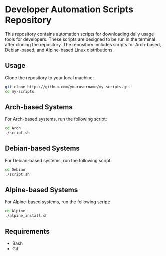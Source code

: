 # Developer Automation Scripts Repository

This repository contains automation scripts for downloading daily usage tools for developers. These scripts are designed to be run in the terminal after cloning the repository. The repository includes scripts for Arch-based, Debian-based, and Alpine-based Linux distributions.

## Usage

Clone the repository to your local machine:

```bash
git clone https://github.com/yourusername/my-scripts.git
cd my-scripts
```
## Arch-based Systems
For Arch-based systems, run the following script:

```bash
cd Arch
./script.sh
```
## Debian-based Systems
For Debian-based systems, run the following script:

```bash
cd Debian
./script.sh
```
## Alpine-based Systems
For Alpine-based systems, run the following script:

```bash
cd Alpine
./alpine_install.sh
```
## Requirements
- Bash
- Git
